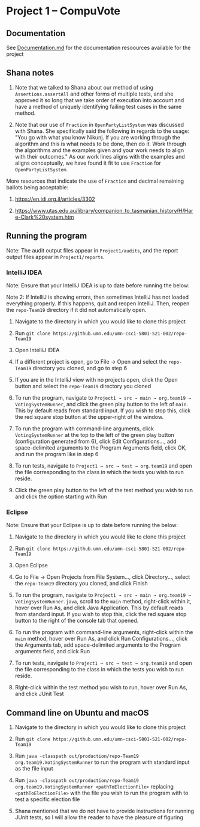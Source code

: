 # Project 1 – CompuVote

## Documentation

See <a href="documentation/Documentation.md" target="_blank">Documentation.md</a> for the documentation resoources available for the project

## Shana notes

1. Note that we talked to Shana about our method of using `Assertions.assertAll` and other forms of multiple tests, and she approved it so long that we take order of execution into account and have a method of uniquely identifying failing test cases in the same method.

2. Note that our use of `Fraction` in `OpenPartyListSystem` was discussed with Shana. She specifically said the following in regards to the usage: "You go with what you know Nikunj.  If you are working through the algorithm and this is what needs to be done, then do it.  Work through the algorithms and the examples given and your work needs to align with their outcomes." As our work lines aligns with the examples and aligns conceptually, we have found it fit to use `Fraction` for `OpenPartyListSystem`.

More resources that indicate the use of `Fraction` and decimal remaining ballots being acceptable:

1. https://en.idi.org.il/articles/3302

2. https://www.utas.edu.au/library/companion_to_tasmanian_history/H/Hare-Clark%20system.htm

## Running the program

Note: The audit output files appear in `Project1/audits`, and the report output files appear in `Project1/reports`.

### IntelliJ IDEA

Note: Ensure that your IntelliJ IDEA is up to date before running the below:

Note 2: If IntelliJ is showing errors, then sometimes IntelliJ has not loaded everything properly. If this happens, quit and reopen IntelliJ. Then, reopen the `repo-Team19` directory if it did not automatically open.

1. Navigate to the directory in which you would like to clone this project

2. Run `git clone https://github.umn.edu/umn-csci-5801-S21-002/repo-Team19`

3. Open IntelliJ IDEA

4. If a different project is open, go to File → Open and select the `repo-Team19` directory you cloned, and go to step 6

5. If you are in the IntelliJ view with no projects open, click the Open button and select the `repo-Team19` directory you cloned

6. To run the program, navigate to `Project1 → src → main → org.team19 → VotingSystemRunner`, and click the green play button to the left of `main`. This by default reads from standard input. If you wish to stop this, click the red square stop button at the upper-right of the window.

7. To run the program with command-line arguments, click `VotingSystemRunner` at the top to the left of the green play button (configuration generated from 6), click Edit Configurations..., add space-delimited arguments to the Program Arguments field, click OK, and run the program like in step 6

8. To run tests, navigate to `Project1 → src → test → org.team19` and open the file corresponding to the class in which the tests you wish to run reside.

9. Click the green play button to the left of the test method you wish to run and click the option starting with Run

### Eclipse

Note: Ensure that your Eclipse is up to date before running the below:

1. Navigate to the directory in which you would like to clone this project

2. Run `git clone https://github.umn.edu/umn-csci-5801-S21-002/repo-Team19`

3. Open Eclipse

4. Go to File → Open Projects from File System..., click Directory..., select the `repo-Team19` directory you cloned, and click Finish

5. To run the program, navigate to `Project1 → src → main → org.team19 → VotingSystemRunner.java`, scroll to the `main` method, right-click within it, hover over Run As, and click Java Application. This by default reads from standard input. If you wish to stop this, click the red square stop button to the right of the console tab that opened.

6. To run the program with command-line arguments, right-click within the `main` method, hover over Run As, and click Run Configurations..., click the Arguments tab, add space-delimited arguments to the Program arguments field, and click Run

7. To run tests, navigate to `Project1 → src → test → org.team19` and open the file corresponding to the class in which the tests you wish to run reside.

8. Right-click within the test method you wish to run, hover over Run As, and click JUnit Test

## Command line on Ubuntu and macOS

1. Navigate to the directory in which you would like to clone this project

2. Run `git clone https://github.umn.edu/umn-csci-5801-S21-002/repo-Team19`

3. Run `java -classpath out/production/repo-Team19 org.team19.VotingSystemRunner` to run the program with standard input as the file input

4. Run `java -classpath out/production/repo-Team19 org.team19.VotingSystemRunner <pathToElectionFile>` replacing `<pathToElectionFile>` with the file you wish to run the program with to test a specific election file

5. Shana mentioned that we do not have to provide instructions for running JUnit tests, so I will allow the reader to have the pleasure of figuring 
